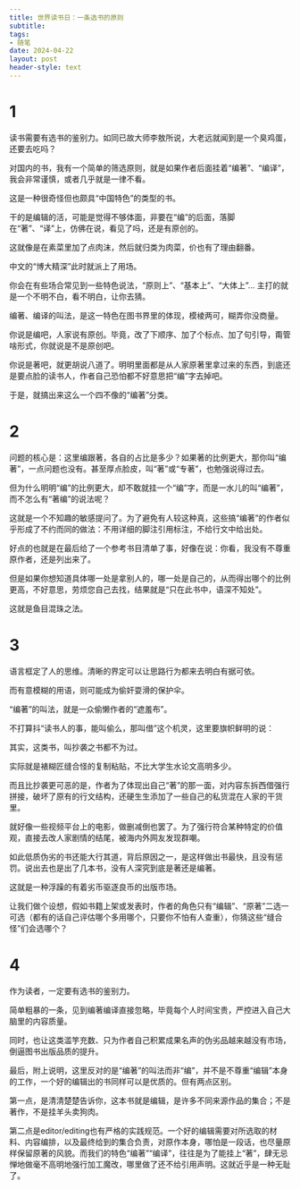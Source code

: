```yaml
---
title: 世界读书日：一条选书的原则
subtitle: 
tags: 
- 随笔
date: 2024-04-22
layout: post
header-style: text
---
```


# 1

读书需要有选书的鉴别力。如同已故大师李敖所说，大老远就闻到是一个臭鸡蛋，还要去吃吗？  
  
对国内的书，我有一个简单的筛选原则，就是如果作者后面挂着“编著”、“编译”，我会非常谨慎，或者几乎就是一律不看。  

这是一种很奇怪但也颇具“中国特色”的类型的书。

干的是编辑的活，可能是觉得不够体面，非要在“编”的后面，落脚在“著”、“译”上，仿佛在说，看见了吗，还是有原创的。

这就像是在素菜里加了点肉沫，然后就归类为肉菜，价也有了理由翻番。 

中文的“博大精深”此时就派上了用场。

你会在有些场合常见到一些特色说法，“原则上”、“基本上”、“大体上”... 主打的就是一个不明不白，看不明白，让你去猜。

编著、编译的叫法，是这一特色在图书界里的体现，模棱两可，糊弄你没商量。

你说是编吧，人家说有原创。毕竟，改了下顺序、加了个标点、加了句引导，甭管啥形式，你就说是不是原创吧。

你说是著吧，就更胡说八道了。明明里面都是从人家原著里拿过来的东西，到底还是要点脸的读书人，作者自己恐怕都不好意思把“编”字去掉吧。

于是，就搞出来这么一个四不像的“编著”分类。

# 2

问题的核心是：这里编跟著，各自的占比是多少？如果著的比例更大，那你叫“编著”，一点问题也没有。甚至厚点脸皮，叫“著”或“专著”，也勉强说得过去。

但为什么明明“编”的比例更大，却不敢就挂一个“编”字，而是一水儿的叫“编著”，而不怎么有“著编”的说法呢？

这就是一个不知趣的敏感提问了。为了避免有人较这种真，这些搞“编著”的作者似乎形成了不约而同的做法：不用详细的脚注引用标注，不给行文中给出处。

好点的也就是在最后给了一个参考书目清单了事，好像在说：你看，我没有不尊重原作者，还是列出来了。

但是如果你想知道具体哪一处是拿别人的，哪一处是自己的，从而得出哪个的比例更高，不好意思，劳烦您自己去找，结果就是“只在此书中，语深不知处”。

这就是鱼目混珠之法。

# 3

语言框定了人的思维。清晰的界定可以让思路行为都来去明白有据可依。

而有意模糊的用语，则可能成为偷奸耍滑的保护伞。

“编著”的叫法，就是一众偷懒作者的“遮羞布”。

不打算抖“读书人的事，能叫偷么，那叫借”这个机灵，这里要旗帜鲜明的说：

其实，这类书，叫抄袭之书都不为过。

实际就是裱糊匠缝合怪的复制粘贴，不比大学生水论文高明多少。

而且比抄袭更可恶的是，作者为了体现出自己“著”的那一面，对内容东拆西借强行拼接，破坏了原有的行文结构，还硬生生添加了一些自己的私货混在人家的干货里。  

就好像一些视频平台上的电影，做删减倒也罢了。为了强行符合某种特定的价值观，直接去改人家剧情的结尾，被海内外网友发现群嘲。

如此低质伪劣的书还能大行其道，背后原因之一，是这样做出书最快，且没有惩罚。说出去也是出了几本书，没有人深究到底是著还是编著。

这就是一种浮躁的有着劣币驱逐良币的出版市场。  

让我们做个设想，假如书籍上架或发表时，作者的角色只有“编辑”、“原著”二选一可选（都有的话自己评估哪个多用哪个，只要你不怕有人查重），你猜这些“缝合怪”们会选哪个？

# 4

作为读者，一定要有选书的鉴别力。

简单粗暴的一条，见到编著编译直接忽略，毕竟每个人时间宝贵，严控进入自己大脑里的内容质量。

同时，也让这类滥竽充数、只为作者自己积累成果名声的伪劣品越来越没有市场，倒逼图书出版品质的提升。
  
最后，附上说明，这里反对的是“编著”的叫法而非“编”，并不是不尊重“编辑”本身的工作，一个好的编辑出的书同样可以是优质的。但有两点区别。  
  
第一点，是清清楚楚告诉你，这本书就是编辑，是许多不同来源作品的集合；不是著作，不是挂羊头卖狗肉。  
  
第二点是editor/editing也有严格的实践规范。一个好的编辑需要对所选取的材料、内容编排，以及最终给到的集合负责，对原作本身，哪怕是一段话，也尽量原样保留原著的风貌。而我们的特色“编著”“编译”，往往是为了能挂上“著”，肆无忌惮地做毫不高明地强行加工魔改，哪里做了还不给引用声明。这就近乎是一种无耻了。